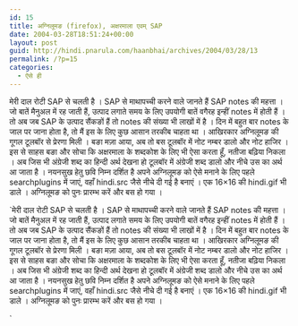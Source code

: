 ```yaml
---
id: 15
title: अग्निलूमङ (firefox), अक्षरमाला एवम् SAP
date: 2004-03-28T18:51:24+00:00
layout: post
guid: http://hindi.pnarula.com/haanbhai/archives/2004/03/28/13
permalink: /?p=15
categories:
  - ऐसे ही
---
```

मेरी दाल रोटी SAP से चलती है । SAP से माथापच्ची करने वाले जानते हैं SAP notes की महत्ता । जो बातें मैनुअल में रह जाती हैं, उत्पाद लगाते समय के लिए उपयोगी बातें वगैरह इन्हीं notes में होती हैं । तो अब जब SAP के उत्पाद सैंकङों हैं तो notes की संख्या भी लाखों में है । दिन में बहुत बार notes के जाल पर जाना होता है, तो मैं इस के लिए कुछ आसान तरकीब चाहता था । आखिरकार अग्निलूमङ की गूगल टूलबॉर से प्रेरणा मिली । बङा मज़ा आया, अब तो बस टूलबॉर में नोट नम्बर डालो और नोट हाजिर । इस से साहस बङा और सोचा कि अक्षरमाला के शब्दकोश के लिए भी ऐसा करता हूँ, नतीजा बढ़िया निकला । अब जिस भी अंग्रेजी शब्द का हिन्दी अर्थ देखना हो टूलबॉर में अंग्रेजी शब्द डालो और नीचे उस का अर्थ आ जाता है । नयनसुख हेतु छवि निम्न दर्शित है   अपने अग्निलूमङ को ऐसे मनाने के लिए पहले searchplugins में जाएं, वहाँ hindi.src जैसे नीचे दी गई है बनाएं । एक 16&#215;16 की hindi.gif भी डाले । अग्निलूमङ को पुनः प्रारम्भ करें और बस हो गया ।
  
`मेरी दाल रोटी SAP से चलती है । SAP से माथापच्ची करने वाले जानते हैं SAP notes की महत्ता । जो बातें मैनुअल में रह जाती हैं, उत्पाद लगाते समय के लिए उपयोगी बातें वगैरह इन्हीं notes में होती हैं । तो अब जब SAP के उत्पाद सैंकङों हैं तो notes की संख्या भी लाखों में है । दिन में बहुत बार notes के जाल पर जाना होता है, तो मैं इस के लिए कुछ आसान तरकीब चाहता था । आखिरकार अग्निलूमङ की गूगल टूलबॉर से प्रेरणा मिली । बङा मज़ा आया, अब तो बस टूलबॉर में नोट नम्बर डालो और नोट हाजिर । इस से साहस बङा और सोचा कि अक्षरमाला के शब्दकोश के लिए भी ऐसा करता हूँ, नतीजा बढ़िया निकला । अब जिस भी अंग्रेजी शब्द का हिन्दी अर्थ देखना हो टूलबॉर में अंग्रेजी शब्द डालो और नीचे उस का अर्थ आ जाता है । नयनसुख हेतु छवि निम्न दर्शित है   अपने अग्निलूमङ को ऐसे मनाने के लिए पहले searchplugins में जाएं, वहाँ hindi.src जैसे नीचे दी गई है बनाएं । एक 16&#215;16 की hindi.gif भी डाले । अग्निलूमङ को पुनः प्रारम्भ करें और बस हो गया ।
  
`
